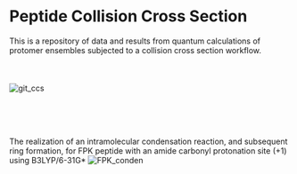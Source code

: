 # Peptide Collision Cross Section 

This is a repository of data and results from quantum calculations of protomer ensembles subjected to a collision cross section workflow.
<br/>
<br/>
<br/>
<br/>
![git_ccs](https://user-images.githubusercontent.com/97419520/171350119-197832e5-a0cf-475c-85fa-71b5d4bfbe26.png)


<br/>
<br/>
<br/>


The realization of an intramolecular condensation reaction, and subsequent ring formation, for FPK peptide with an amide carbonyl protonation site (+1) using B3LYP/6-31G*
![FPK_conden](https://user-images.githubusercontent.com/97419520/171845740-69006758-bfad-46ed-89c0-f9509b110ef1.png)
